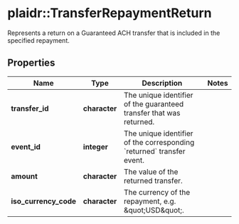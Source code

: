 # plaidr::TransferRepaymentReturn

Represents a return on a Guaranteed ACH transfer that is included in the specified repayment.

## Properties
Name | Type | Description | Notes
------------ | ------------- | ------------- | -------------
**transfer_id** | **character** | The unique identifier of the guaranteed transfer that was returned. | 
**event_id** | **integer** | The unique identifier of the corresponding &#x60;returned&#x60; transfer event. | 
**amount** | **character** | The value of the returned transfer. | 
**iso_currency_code** | **character** | The currency of the repayment, e.g. \&quot;USD\&quot;. | 


